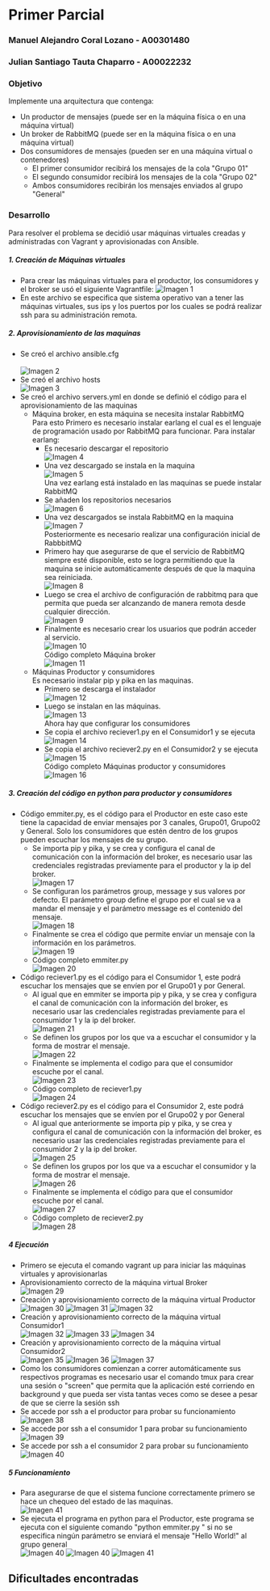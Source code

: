 # Primer Parcial #

### Manuel Alejandro Coral Lozano - A00301480
### Julian Santiago Tauta Chaparro - A00022232

### Objetivo

Implemente una arquitectura que contenga:
 
 * Un productor de mensajes (puede ser en la máquina física o en una máquina virtual)
 * Un broker de RabbitMQ (puede ser en la máquina física o en una máquina virtual)
 * Dos consumidores de mensajes (pueden ser en una máquina virtual o contenedores)
    * El primer consumidor recibirá los mensajes de la cola "Grupo 01"
    * El segundo consumidor recibirá los mensajes de la cola "Grupo 02"
    * Ambos consumidores recibirán los mensajes enviados al grupo "General"

### Desarrollo

Para resolver el problema se decidió usar máquinas virtuales creadas y administradas con Vagrant y aprovisionadas con Ansible.

##### 1. Creación de Máquinas virtuales
 + Para crear las máquinas virtuales para el productor, los consumidores y el broker se usó el siguiente Vagrantfile:
![Imagen 1](/images/Vagrantfile.PNG)<br/>
 + En este archivo se especifica que sistema operativo van a tener las máquinas virtuales, sus ips y los puertos por los cuales se podrá realizar ssh para su administración remota.<br/>

##### 2. Aprovisionamiento de las maquinas
 + Se creó el archivo ansible.cfg<br/>	
 ![Imagen 2](/images/ansiblecfg.PNG)<br/>
 + Se creó el archivo hosts<br/>
 ![Imagen 3](/images/hosts.PNG)<br/>
 + Se creó el archivo servers.yml en donde se definió el código para el aprovisionamiento de las maquinas
	+ Máquina broker, en esta máquina se necesita instalar RabbitMQ<br/>
	  Para esto Primero es necesario instalar earlang el cual es el lenguaje de programación usado por RabbitMQ para funcionar. Para instalar earlang:
		+ Es necesario descargar el repositorio<br/>
		![Imagen 4](/images/earlangrepo.PNG)<br/>
		+ Una vez descargado se instala en la maquina<br/>
		![Imagen 5](/images/earlanginstall.PNG)<br/>
	  Una vez earlang está instalado en las maquinas se puede instalar RabbitMQ<br/>
		+ Se añaden los repositorios necesarios<br/>
		![Imagen 6](/images/rabbitrepos.PNG)<br/>
		+ Una vez descargados se instala RabbitMQ en la maquina<br/>
		![Imagen 7](/images/rabbitInstall.PNG)<br/>
	  Posteriormente es necesario realizar una configuración inicial de RabbbitMQ<br/>
		+ Primero hay que asegurarse de que el servicio de RabbitMQ siempre esté disponible, esto se logra permitiendo que la maquina se inicie automáticamente después de que la maquina sea reiniciada.<br/>
		![Imagen 8](/images/rabbitreboot.PNG)<br/>
		+ Luego se crea el archivo de configuración de rabbitmq para que permita que pueda ser alcanzando de manera remota desde cualquier dirección.<br/>
		![Imagen 9](/images/rabbitconf.PNG)<br/>
		+ Finalmente es necesario crear los usuarios que podrán acceder al servicio.<br/>
		![Imagen 10](/images/rabbitusers.PNG)<br/>
	  Código completo Máquina broker<br/>
        ![Imagen 11](/images/ansibleBroker.png)<br/>
	+ Máquinas Productor y consumidores<br/>
	  Es necesario instalar pip y pika en las maquinas.<br/>
		+ Primero se descarga el instalador<br/>
		![Imagen 12](/images/pipinstaller.PNG)<br/>
		+ Luego se instalan en las máquinas.<br/>
		![Imagen 13](/images/pipinstall.PNG)<br/>
	  Ahora hay que configurar los consumidores<br/>
		+ Se copia el archivo reciever1.py en el Consumidor1 y se ejecuta<br/>
		![Imagen 14](/images/consumidor1.PNG)<br/>
		+ Se copia el archivo reciever2.py en el Consumidor2 y se ejecuta<br/>
		![Imagen 15](/images/consumidor2.PNG)<br/>
	  Código completo Máquinas productor y consumidores<br/>
        ![Imagen 16](/images/ansibleProductorConsumidor.png)<br/>

##### 3. Creación del código en python para productor y consumidores
 + Código emmiter.py, es el código para el Productor en este caso este tiene la capacidad de enviar mensajes por 3 canales, Grupo01, Grupo02 y General. Solo los consumidores que estén dentro de los grupos pueden escuchar los mensajes de su grupo.
	+ Se importa pip y pika, y se crea y configura el canal de comunicación con la información del broker, es necesario usar las credenciales registradas previamente para el productor y la ip del broker.<br/>
	![Imagen 17](/images/emmiterchanel.PNG)<br/>
	+ Se configuran los parámetros group, message y sus valores por defecto. El parámetro group define el grupo por el cual se va a mandar el mensaje y el parámetro message es el contenido del mensaje.<br/>
	![Imagen 18](/images/emmiterparams.PNG)<br/>
	+ Finalmente se crea el código que permite enviar un mensaje con la información en los parámetros.<br/>
	![Imagen 19](/images/emmitermessage.PNG)<br/>
	+ Código completo emmiter.py<br/>
	![Imagen 20](/images/emmiter.PNG)<br/>
 + Código reciever1.py es el código para el Consumidor 1, este podrá escuchar los mensajes que se envíen por el Grupo01 y por General.
	+ Al igual que en emmiter se importa pip y pika, y se crea y configura el canal de comunicación con la información del broker, es necesario usar las credenciales registradas previamente para el consumidor 1 y la ip del broker.<br/>
	![Imagen 21](/images/reciever1channel.PNG)<br/>
	+ Se definen los grupos por los que va a escuchar el consumidor y la forma de mostrar el mensaje.<br/>
	![Imagen 22](/images/reciever1groups.PNG)<br/>
	+ Finalmente se implementa el codigo para que el consumidor escuche por el canal.<br/>
	![Imagen 23](/images/reciever1listen.PNG)<br/>
	+ Código completo de reciever1.py<br/>
	![Imagen 24](/images/reciever1.PNG)
 + Código reciever2.py es el código para el Consumidor 2, este podrá escuchar los mensajes que se envíen por el Grupo02 y por General
	+ Al igual que anteriormente se importa pip y pika, y se crea y configura el canal de comunicación con la información del broker, es necesario usar las credenciales registradas previamente para el consumidor 2 y la ip del broker.<br/>
	![Imagen 25](/images/reciever2channel.PNG)<br/>
	+ Se definen los grupos por los que va a escuchar el consumidor y la forma de mostrar el mensaje.<br/>
	![Imagen 26](/images/reciever2groups.PNG)<br/>
	+ Finalmente se implementa el código para que el consumidor escuche por el canal.<br/>
	![Imagen 27](/images/reciever2listen.PNG)<br/>
	+ Código completo de reciever2.py<br/>
	![Imagen 28](/images/reciever2.PNG)<br/>

##### 4 Ejecución
 + Primero se ejecuta el comando vagrant up para iniciar las máquinas virtuales y aprovisionarlas<br/>
 + Aprovisionamiento correcto de la máquina virtual Broker<br/>
 ![Imagen 29](/images/Aprovisinamiento_Completo_RabbitMQ.png)<br/>
 + Creación y aprovisionamiento correcto de la máquina virtual Productor<br/>
 ![Imagen 30](/images/Creacion_maquina_productor.png)
 ![Imagen 31](/images/Inicio_aprovisinamiento_productor.png)
 ![Imagen 32](/images/Aprovisionamiento_Completo_productor.png)
 + Creación y aprovisionamiento correcto de la máquina virtual Consumidor1<br/>
 ![Imagen 32](/images/Creacion_maquina_consumidor1.png)
 ![Imagen 33](/images/Inicio_aprovisinamiento_consumidor1.png)
 ![Imagen 34](/images/Aprovisionamiento_Completo_consumidor1.png)
 + Creación y aprovisionamiento correcto de la máquina virtual Consumidor2<br/>
 ![Imagen 35](/images/Creacion_maquina_consumidor2.png)
 ![Imagen 36](/images/Inicio_aprovisinamiento_consumidor2.png)
 ![Imagen 37](/images/Aprovisionamiento_Completo_consumidor2.png)
 + Como los consumidores comienzan a correr automáticamente sus respectivos programas es necesario usar el comando tmux para crear una sesión o "screen" que permita que la aplicación esté corriendo en background y que pueda ser vista tantas veces como se desee a pesar de que se cierre la sesión ssh<br/>
 + Se accede por ssh a el productor para probar su funcionamiento<br/>
 ![Imagen 38](/images/ssh_productor.png)
 + Se accede por ssh a el consumidor 1 para probar su funcionamiento<br/>
 ![Imagen 39](/images/ssh_consumidor1.png)
 + Se accede por ssh a el consumidor 2 para probar su funcionamiento<br/>
 ![Imagen 40](/images/ssh_consumidor2.png)

##### 5 Funcionamiento
 + Para asegurarse de que el sistema funcione correctamente primero se hace un chequeo del estado de las maquinas.<br/>
 ![Imagen 41](/images/status_todas_las_maquinas_creadas.png)
 + Se ejecuta el programa en python para el Productor, este programa se ejecuta con el siguiente comando "python emmiter.py <Grupo donde se desea enviar el mensaje> <mensaje>" si no se especifica ningún parámetro se enviará el mensaje "Hello World!" al grupo general<br/>
 ![Imagen 40](/images/Funcionamiento_emmiter_por_defecto.png)
 ![Imagen 40](/images/Envio_primer_mensaje.png)
 ![Imagen 41](/images/Funcionamiento_total.png)

## Dificultades encontradas
